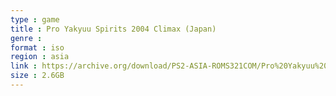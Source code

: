 ```yaml
---
type : game
title : Pro Yakyuu Spirits 2004 Climax (Japan)
genre : 
format : iso
region : asia
link : https://archive.org/download/PS2-ASIA-ROMS321COM/Pro%20Yakyuu%20Spirits%202004%20Climax%20%28Japan%29.7z
size : 2.6GB
---
```

